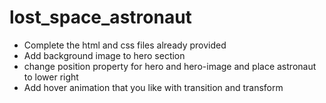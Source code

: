 # lost_space_astronaut

- Complete the html and css files already provided
- Add background image to hero section
- change position property for hero and hero-image and place astronaut to lower right
- Add hover animation that you like with transition and transform

